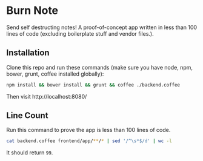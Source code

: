 # Burn Note
Send self destructing notes! A proof-of-concept app written in less than 100 lines of code (excluding boilerplate stuff and vendor files.).

## Installation
Clone this repo and run these commands (make sure you have node, npm, bower, grunt, coffee installed globally):

```bash
npm install && bower install && grunt && coffee ./backend.coffee
````

Then visit http://localhost:8080/

## Line Count
Run this command to prove the app is less than 100 lines of code.

```bash
cat backend.coffee frontend/app/**/* | sed '/^\s*$/d' | wc -l
````

It should return `99`.
